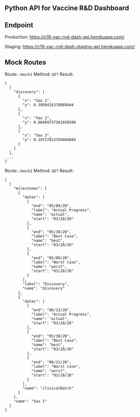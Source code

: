 ## Python API for Vaccine R&D Dashboard


## Endpoint

Production: https://c19-vac-rnd-dash-api.herokuapp.com/

Staging: https://c19-vac-rnd-dash-staging-api.herokuapp.com/


## Mock Routes


Route: `/mock1`
Method: `GET`
Result:
```
[
  {
    "discovery": [
      {
        "x": "Vax 1", 
        "y": 0.3950416378989944
      }, 
      {
        "x": "Vax 2", 
        "y": 0.06409737261658588
      }, 
      {
        "x": "Vax 3", 
        "y": 0.19727813356604684
      }
    ]
  }, 
 ...
]
```



Route: `/mock2`
Method: `GET`
Result:
```
[
  {
    "milestones": [
      {
        "dates": [
          {
            "end": "05/09/20", 
            "label": "Actual Progress", 
            "name": "actual", 
            "start": "03/28/20"
          }, 
          {
            "end": "05/30/20", 
            "label": "Best Case", 
            "name": "best", 
            "start": "03/28/20"
          }, 
          {
            "end": "05/09/20", 
            "label": "Worst Case", 
            "name": "worst", 
            "start": "03/28/20"
          }
        ], 
        "label": "Discovery", 
        "name": "discovery"
      }, 
      {
        "dates": [
          {
            "end": "06/13/20", 
            "label": "Actual Progress", 
            "name": "actual", 
            "start": "03/28/20"
          }, 
          {
            "end": "05/30/20", 
            "label": "Best Case", 
            "name": "best", 
            "start": "03/28/20"
          }, 
          {
            "end": "06/13/20", 
            "label": "Worst Case", 
            "name": "worst", 
            "start": "03/28/20"
          }
        ], 
        "name": "clinicalBatch"
      }
    ], 
    "name": "Vax 1"
  }
]
```

